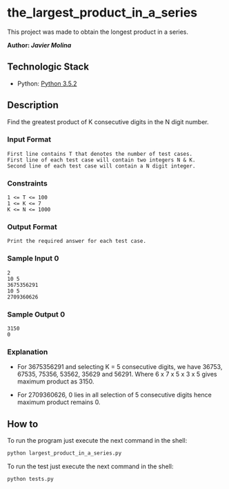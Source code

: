 # the_largest_product_in_a_series

This project was made to obtain the longest product in a series.

**Author: *Javier Molina***

## Technologic Stack

* Python: [Python 3.5.2](https://www.python.org/downloads/release/python-356/)

## Description

Find the greatest product of K consecutive digits in the N digit number.

### Input Format

```text
First line contains T that denotes the number of test cases.
First line of each test case will contain two integers N & K.
Second line of each test case will contain a N digit integer.
```

### Constraints

```text
1 <= T <= 100
1 <= K <= 7
K <= N <= 1000
```

### Output Format

```text
Print the required answer for each test case.
```

### Sample Input 0

```text
2
10 5
3675356291
10 5
2709360626
```

### Sample Output 0

```text
3150
0
```

### Explanation

* For 3675356291 and selecting K = 5 consecutive digits, we have 36753, 67535, 75356, 53562, 35629 and 56291. Where 6 x 7 x 5 x 3 x 5 gives maximum product as 3150.

* For 2709360626, 0 lies in all selection of 5 consecutive digits hence maximum product remains 0.

## How to

To run the program just execute the next command in the shell:

```bash
python largest_product_in_a_series.py
```

To run the test just execute the next command in the shell:

```bash
python tests.py
```
